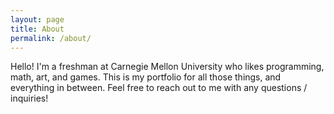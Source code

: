 ```yaml
---
layout: page
title: About
permalink: /about/
---
```


Hello! I'm a freshman at Carnegie Mellon University who likes programming, math, art, and games. This is my portfolio for all those things, and everything in between. Feel free to reach out to me with any questions / inquiries!
